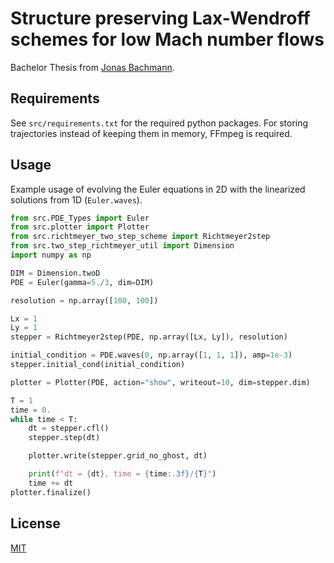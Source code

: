 # Structure preserving Lax-Wendroff schemes for low Mach number flows

Bachelor Thesis from [Jonas Bachmann](mailto:jonas.bachmann@inf.ethz.ch).

## Requirements
See `src/requirements.txt` for the required python packages. 
For storing trajectories instead of keeping them in memory, FFmpeg is required.


## Usage
Example usage of evolving the Euler equations in 2D with the linearized solutions from 1D (`Euler.waves`).

```python
from src.PDE_Types import Euler
from src.plotter import Plotter
from src.richtmeyer_two_step_scheme import Richtmeyer2step
from src.two_step_richtmeyer_util import Dimension
import numpy as np

DIM = Dimension.twoD
PDE = Euler(gamma=5./3, dim=DIM)

resolution = np.array([100, 100])

Lx = 1
Ly = 1
stepper = Richtmeyer2step(PDE, np.array([Lx, Ly]), resolution)

initial_condition = PDE.waves(0, np.array([1, 1, 1]), amp=1e-3)
stepper.initial_cond(initial_condition)

plotter = Plotter(PDE, action="show", writeout=10, dim=stepper.dim)

T = 1
time = 0.
while time < T:
    dt = stepper.cfl()
    stepper.step(dt)

    plotter.write(stepper.grid_no_ghost, dt)

    print(f"dt = {dt}, time = {time:.3f}/{T}")
    time += dt
plotter.finalize()
```

## License

[MIT](https://choosealicense.com/licenses/mit/)

